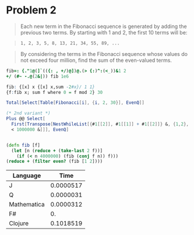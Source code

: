 # Problem 2



> Each new term in the Fibonacci sequence is generated by adding the previous two terms. By starting with 1 and 2, the first 10 terms will be:

> ```1, 2, 3, 5, 8, 13, 21, 34, 55, 89, ... ```

> By considering the terms in the Fibonacci sequence whose values do not exceed four million, find the sum of the even-valued terms.


```J
fib=: {."1@(]`(({: , +/)@])@.(> {:)^:(<_))&1 2
+/ (#~ -.@(2&|)) fib 1e6
```

```q
fib: {[x] x {[x] x,sum -2#x}/ 1 1}
{f:fib x; sum f where 0 = f mod 2} 30
```

```Mathematica
Total[Select[Table[Fibonacci[i], {i, 2, 30}], EvenQ]]

(* 2nd variant *)
Plus @@ Select[
  First[Transpose[NestWhileList[{#1[[2]], #1[[1]] + #1[[2]]} &, {1,2}, #1[[2]] 
  < 1000000 &]]], EvenQ]
```

```fsharp

```

```clojure
(defn fib [f]
  (let [n (reduce + (take-last 2 f))]
    (if (< n 4000000) (fib (conj f n)) f)))
(reduce + (filter even? (fib [1 2])))
```

| Language    | Time      |
|-------------|-----------|
| J           | 0.0000517 |
| Q           | 0.0000031 |
| Mathematica | 0.0000312 |
| F#          | 0. |
| Clojure     | 0.1018519 |
